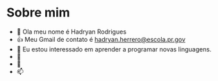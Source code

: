 # Sobre mim
- 👋 Ola meu nome é Hadryan Rodrigues
- :+1: Meu Gmail de contato é hadryan.herrero@escola.pr.gov
- 👀 Eu estou interessado em aprender a programar novas linguagens.
- 🌱
- 💞️
- 📫

<!---
HadryanH12/HadryanH12 is a ✨ special ✨ repository because its `README.md` (this file) appears on your GitHub profile.
You can click the Preview link to take a look at your changes.
--->
